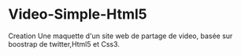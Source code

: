 # Video-Simple-Html5
Creation Une maquette d'un site web de partage de video, basée sur boostrap de twitter,Html5 et Css3.
